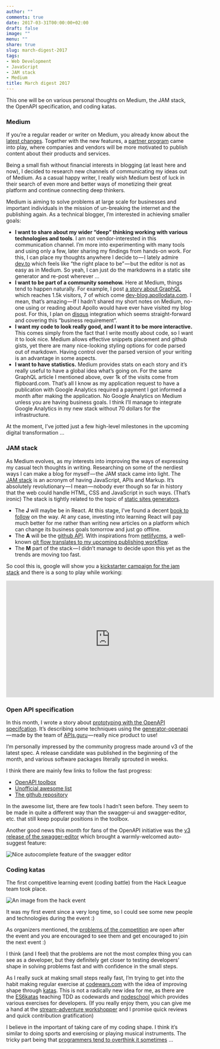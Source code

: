 ```yaml
---
author: ""
comments: true
date: 2017-03-31T00:00:00+02:00
draft: false
image: ""
menu: ""
share: true
slug: march-digest-2017
tags:
- Web Development
- JavaScript
- JAM stack
- Medium
title: March digest 2017
---
```


This one will be on various personal thoughts on Medium, the JAM stack, the OpenAPI specification, and coding katas.

### Medium

If you’re a regular reader or writer on Medium, you already know about the [latest changes](https://medium.com/3minread). Together with the new features, a [partner program](https://help.medium.com/hc/en-us/articles/115004750267-Medium-Membership-Partner-Program-FAQ) came into play, where companies and vendors will be more motivated to publish content about their products and services.

Being a small fish without financial interests in blogging (at least here and now), I decided to research new channels of communicating my ideas out of Medium. As a casual happy writer, I really wish Medium best of luck in their search of even more and better ways of monetizing their great platform and continue connecting deep thinkers.

Medium is aiming to solve problems at large scale for businesses and important individuals in the mission of un-breaking the internet and the publishing again. As a technical blogger, I’m interested in achieving smaller goals:

*   **I want to share about my wider “deep” thinking working with various technologies and tools**. I am not vendor-interested in this communication channel. I’m more into experimenting with many tools and using only a few, later sharing my findings from hands-on work. For this, I can place my thoughts anywhere I decide to — I lately admire [dev.to](https://dev.to/) which feels like “the right place to be” — but the editor is not as easy as in Medium. So yeah, I can just do the markdowns in a static site generator and re-post wherever …
*   **I want to be part of a community somehow.** Here at Medium, things tend to happen naturally. For example, I post [a story about GraphQL](https://medium.com/@kalin.chernev/the-guide-to-learn-graphql-i-wish-i-found-few-months-go-97f9d9ca6f12) which reaches 1.5k visitors, 7 of which come [dev-blog.apollodata.com](http://dev-blog.apollodata.com/ "dev-blog.apollodata.com"). I mean, that’s amazing — If I hadn’t shared my short notes on Medium, no-one using or reading about Apollo would have ever have visited my blog post. For this, I plan on [disqus](https://disqus.com/) integration which seems straight-forward and covering this “business requirement”.
*   **I want my code to look really good, and I want it to be more interactive.** This comes simply from the fact that I write mostly about code, so I want it to look nice. Medium allows effective snippets placement and github gists, yet there are many nice-looking styling options for code parsed out of markdown. Having control over the parsed version of your writing is an advantage in some aspects.
*   **I want to have statistics.** Medium provides stats on each story and it’s really useful to have a global idea what’s going on. For the same GraphQL article I mentioned above, over 1k of the visits come from flipboard.com. That’s all I know as my application request to have a publication with Google Analytics required a payment I got informed a month after making the application. No Google Analytics on Medium unless you are having business goals. I think I’ll manage to integrate Google Analytics in my new stack without 70 dollars for the infrastructure.

At the moment, I’ve jotted just a few high-level milestones in the upcoming digital transformation …

### JAM stack

As Medium evolves, as my interests into improving the ways of expressing my casual tech thoughts in writing. Researching on some of the nerdiest ways I can make a blog for myself — the JAM stack came into light. The [JAM stack](https://jamstack.org/) is an acronym of having JavaScript, APIs and Markup. It’s absolutely revolutionary — I mean — nobody ever though so far in history that the web could handle HTML, CSS and JavaScript in such ways. (That’s ironic) The stack is tightly related to the topic of [static sites generators](https://www.staticgen.com/).

*   The **J** will maybe be in React. At this stage, I’ve found a decent [book to follow](https://www.packtpub.com/web-development/mastering-react) on the way. At any case, investing into learning React will pay much better for me rather than writing new articles on a platform which can change its business goals tomorrow and just go offline.
*   The **A** will be the [github API](https://developer.github.com/v3/). With inspirations from [netlifycms](https://www.netlifycms.org/), a well-known [git flow translates to my upcoming publishing workflow](https://www.netlifycms.org/docs/editorial-workflow/).
*   The **M** part of the stack — I didn’t manage to decide upon this yet as the trends are moving too fast.

So cool this is, google will show you a [kickstarter campaign for the jam stack](https://www.kickstarter.com/projects/846364129/jamstack-the-worlds-first-attachable-guitar-amplif?lang=fr) and there is a song to play while working:

<iframe width="560" height="315" src="https://www.youtube.com/embed/oFRbZJXjWIA?rel=0" frameborder="0" allowfullscreen></iframe>

### Open API specification

In this month, I wrote a story about [prototyping with the OpenAPI specifcation](https://restful.io/prototyping-your-api-project-with-the-open-api-specification-and-node-js-tools-7cb19f47f72d). It’s describing some techniques using the [generator-openapi](https://github.com/Rebilly/generator-openapi-repo) — made by the team of [APIs.guru](https://apis.guru/) — really nice product to use!

I’m personally impressed by the community progress made around v3 of the latest spec. A release candidate was published in the beginning of the month, and various software packages literally sprouted in weeks.

I think there are mainly few links to follow the fast progress:

*   [OpenAPI toolbox](http://openapi.toolbox.apievangelist.com/)
*   [Unofficial awesome list](https://github.com/mermade/awesome-openapi3)
*   [The github repository](https://github.com/OAI/OpenAPI-Specification)

In the awesome list, there are few tools I hadn’t seen before. They seem to be made in quite a different way than the swagger-ui and swagger-editor, etc. that still keep popular positions in the toolbox.

Another good news this month for fans of the OpenAPI initiative was the [v3 release of the swagger-editor](https://github.com/swagger-api/swagger-editor/releases/tag/v3.0.0) which brought a warmly-welcomed auto-suggest feature:

![Nice autocomplete feature of the swagger editor](https://cdn-images-1.medium.com/max/800/1*n9qpZymZykXOuG9zxdUryQ.png)

### Coding katas

The first competitive learning event (coding battle) from the Hack League team took place.

![An image from the hack event](https://cdn-images-1.medium.com/max/800/1*aqpQIY4DURgBoYGJTDyIQg.jpeg)

It was my first event since a very long time, so I could see some new people and technologies during the event :)

As organizers mentioned, the [problems of the competition](http://git.hackleague.io/root/cb-2017-03-20) are open after the event and you are encouraged to see them and get encouraged to join the next event :)

I think (and I feel) that the problems are not the most complex thing you can see as a developer, but they definitely get closer to testing developers’ shape in solving problems fast and with confidence in the small steps.

As I really suck at making small steps really fast, I’m trying to get into the habit making regular exercise at [codewars.com](https://www.codewars.com) with the idea of improving shape through [katas](https://en.wikipedia.org/wiki/Kata). This is not a radically new idea for me, as there are the [ES6katas](http://es6katas.org/) teaching TDD as codewards and [nodeschool](https://nodeschool.io/) which provides various exercises for developers. (If you really enjoy them, you can give me a hand at the [stream-adventure workshopper](https://github.com/workshopper/stream-adventure/issues) and I promise quick reviews and quick contribution gratification)

I believe in the important of taking care of my coding shape. I think it’s similar to doing sports and exercising or playing musical instruments. The tricky part being that [programmers tend to overthink it sometimes](https://hackhands.com/dont-code-katas/) …
